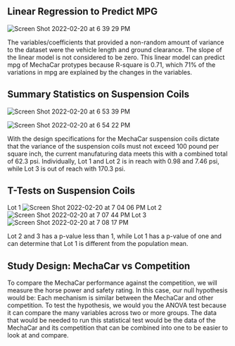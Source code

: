 ## Linear Regression to Predict MPG
![Screen Shot 2022-02-20 at 6 39 29 PM](https://user-images.githubusercontent.com/92649982/154880128-2bb62e50-7bf8-4827-9090-9024246ce157.png)

The variables/coefficients that provided a non-random amount of variance to the dataset were the vehicle length and ground clearance. The slope of the linear model is not considered to be zero. This linear model can predict mpg of MechaCar protypes because R-square is 0.71, which 71% of the variations in mpg are explained by the changes in the variables.

## Summary Statistics on Suspension Coils
![Screen Shot 2022-02-20 at 6 53 39 PM](https://user-images.githubusercontent.com/92649982/154881419-a811468f-4fdc-4005-9555-1025123a0ca5.png)

![Screen Shot 2022-02-20 at 6 54 22 PM](https://user-images.githubusercontent.com/92649982/154881493-705d39e2-32b0-45c1-bf93-26bea0ae8dbe.png)

With the design specifications for the MechaCar suspension coils dictate that the variance of the suspension coils must not exceed 100 pound per square inch, the current manufaturing data meets this with a combined total of 62.3 psi. Individually, Lot 1 and Lot 2 is in reach with 0.98 and 7.46 psi, while Lot 3 is out of reach with 170.3 psi.

## T-Tests on Suspension Coils
Lot 1 
![Screen Shot 2022-02-20 at 7 04 06 PM](https://user-images.githubusercontent.com/92649982/154882337-6c9bf499-e84e-4c91-96e9-3ebd95cf43bd.png)
Lot 2 
![Screen Shot 2022-02-20 at 7 07 44 PM](https://user-images.githubusercontent.com/92649982/154882671-c003df8d-c875-4bc7-ab75-aa9d54d4b954.png)
Lot 3 
![Screen Shot 2022-02-20 at 7 08 17 PM](https://user-images.githubusercontent.com/92649982/154882714-3eded131-a95c-473b-ba38-a1ea613472fd.png)

Lot 2 and 3 has a p-value less than 1, while Lot 1 has a p-value of one and can determine that Lot 1 is different from the population mean.

## Study Design: MechaCar vs Competition
To compare the MechaCar performance against the competition, we will measure the horse power and safety rating. In this case, our null hypothesis would be: Each mechanism is similar between the MechaCar and other competition. To test the hypothesis, we would you the ANOVA test because it can compare the many variables across two or more groups. The data that would be needed to run this statistical test would be the data of the MechaCar and its competition that can be combined into one to be easier to look at and compare. 
